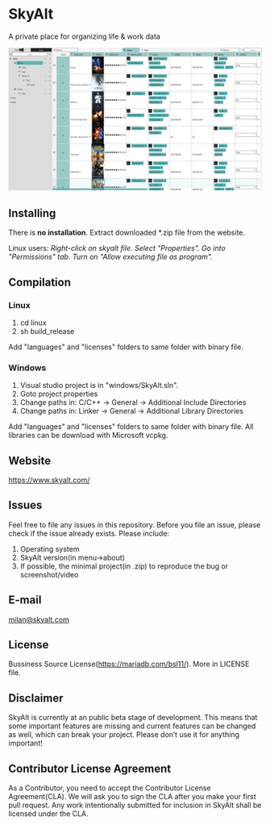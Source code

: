 # SkyAlt
A private place for organizing life & work data

![alt text](https://raw.githubusercontent.com/MilanSuk/SkyAlt_web/master/screenshots/high_1.png)


## Installing
There is **no installation**. Extract downloaded *.zip file from the website.

Linux users: *Right-click on skyalt file. Select "Properties". Go into "Permissions" tab. Turn on "Allow executing file as program".*

## Compilation

### Linux
1. cd linux
2. sh build_release

Add "languages" and "licenses" folders to same folder with binary file.

### Windows
1. Visual studio project is in "windows/SkyAlt.sln".
2. Goto project properties
3. Change paths in: C/C++ -> General -> Additional Include Directories
4. Change paths in: Linker -> General -> Additional Library Directories

Add "languages" and "licenses" folders to same folder with binary file.
All libraries can be download with Microsoft vcpkg.

## Website
https://www.skyalt.com/

## Issues
Feel free to file any issues in this repository. Before you file an issue, please check if the issue already exists. Please include:
1. Operating system
2. SkyAlt version(in menu->about)
3. If possible, the minimal project(in .zip) to reproduce the bug or screenshot/video

## E-mail
milan@skyalt.com

## License
Bussiness Source License(https://mariadb.com/bsl11/).
More in LICENSE file.

## Disclaimer
SkyAlt is currently at an public beta stage of development. This means that some important features are missing and current features can be changed as well, which can break your project. Please don’t use it for anything important!

## Contributor License Agreement
As a Contributor, you need to accept the Contributor License Agreement(CLA). We will ask you to sign the CLA after you make your first pull request. Any work intentionally submitted for inclusion in SkyAlt shall be licensed under the CLA.
